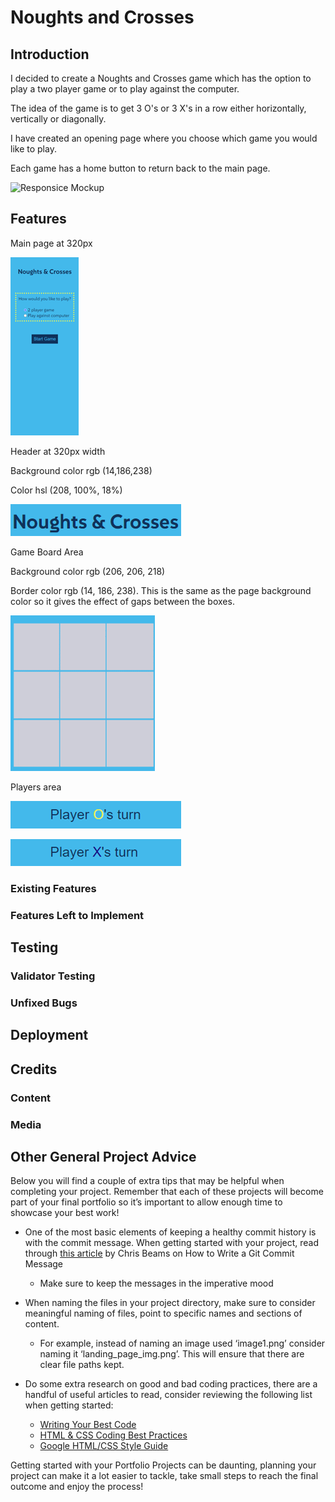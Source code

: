 # Noughts and Crosses
## Introduction
I decided to create a Noughts and Crosses game which has the option to play a two player game or to play against the computer. 

The idea of the game is to get 3 O's or 3 X's in a row either horizontally, vertically or diagonally.

I have created an opening page where you choose which game you would like to play.

Each game has a home button to return back to the main page.





![Responsice Mockup](https://github.com/lucyrush/readme-template/blob/master/media/love_running_mockup.png)

## Features 

Main page at 320px 

![Main page at 320px](assets/images/mainPage.png)

Header at 320px width


Background color rgb (14,186,238)

Color hsl (208, 100%, 18%)


![Header at 320px width](assets/images/Heading320px.png)

Game Board Area

Background color rgb (206, 206, 218)


Border color rgb (14, 186, 238). This is the same as the page background color so it gives the effect of gaps between the boxes.

![game-board 320px width](assets/images/game-board-320px.png)


Players area

![players-area](assets/images/players-area.png)

![players-areaX](assets/images/players-areaX.png)


### Existing Features


### Features Left to Implement


## Testing 


### Validator Testing 


### Unfixed Bugs


## Deployment




## Credits 


### Content 


### Media


## Other General Project Advice

Below you will find a couple of extra tips that may be helpful when completing your project. Remember that each of these projects will become part of your final portfolio so it’s important to allow enough time to showcase your best work! 

- One of the most basic elements of keeping a healthy commit history is with the commit message. When getting started with your project, read through [this article](https://chris.beams.io/posts/git-commit/) by Chris Beams on How to Write  a Git Commit Message 
  - Make sure to keep the messages in the imperative mood 

- When naming the files in your project directory, make sure to consider meaningful naming of files, point to specific names and sections of content.
  - For example, instead of naming an image used ‘image1.png’ consider naming it ‘landing_page_img.png’. This will ensure that there are clear file paths kept. 

- Do some extra research on good and bad coding practices, there are a handful of useful articles to read, consider reviewing the following list when getting started:
  - [Writing Your Best Code](https://learn.shayhowe.com/html-css/writing-your-best-code/)
  - [HTML & CSS Coding Best Practices](https://medium.com/@inceptiondj.info/html-css-coding-best-practice-fadb9870a00f)
  - [Google HTML/CSS Style Guide](https://google.github.io/styleguide/htmlcssguide.html#General)

Getting started with your Portfolio Projects can be daunting, planning your project can make it a lot easier to tackle, take small steps to reach the final outcome and enjoy the process! 


[def]: assets/images/.png